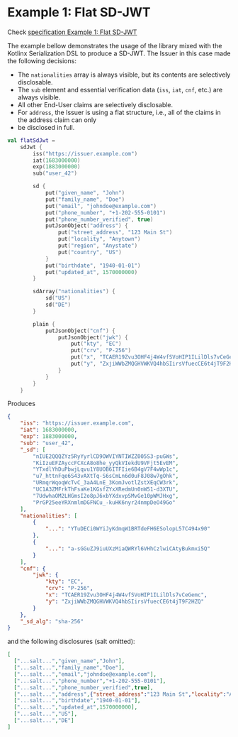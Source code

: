 <!--- TEST_NAME ExampleFlatSdJwt01Test --> 

# Example 1: Flat SD-JWT

Check [specification Example 1: Flat SD-JWT](https://www.ietf.org/archive/id/draft-ietf-oauth-selective-disclosure-jwt-06.html#name-example-1-sd-jwt)

The example bellow demonstrates the usage of the library mixed with the Kotlinx Serialization DSL
to produce a SD-JWT.
The Issuer in this case made the following decisions:
* The `nationalities` array is always visible, but its contents are selectively disclosable.
* The `sub` element and essential verification data (`iss`, `iat`, `cnf`, etc.) are always visible.
* All other End-User claims are selectively disclosable.
* For `address`, the Issuer is using a flat structure, i.e., all of the claims in the address claim can only 
* be disclosed in full.

```kotlin
val flatSdJwt =
    sdJwt {
        iss("https://issuer.example.com")
        iat(1683000000)
        exp(1883000000)
        sub("user_42")

        sd {
            put("given_name", "John")
            put("family_name", "Doe")
            put("email", "johndoe@example.com")
            put("phone_number", "+1-202-555-0101")
            put("phone_number_verified", true)
            putJsonObject("address") {
                put("street_address", "123 Main St")
                put("locality", "Anytown")
                put("region", "Anystate")
                put("country", "US")
            }
            put("birthdate", "1940-01-01")
            put("updated_at", 1570000000)
        }

        sdArray("nationalities") {
            sd("US")
            sd("DE")
        }

        plain {
            putJsonObject("cnf") {
                putJsonObject("jwk") {
                    put("kty", "EC")
                    put("crv", "P-256")
                    put("x", "TCAER19Zvu3OHF4j4W4vfSVoHIP1ILilDls7vCeGemc")
                    put("y", "ZxjiWWbZMQGHVWKVQ4hbSIirsVfuecCE6t4jT9F2HZQ")
                }
            }
        }
    }
```

Produces

```json
{
    "iss": "https://issuer.example.com",
    "iat": 1683000000,
    "exp": 1883000000,
    "sub": "user_42",
    "_sd": [
        "nIUE2QQQZYz5RyYyrlCD9OWVIYNTIWZZ005S3-puGWs",
        "KiIzuEFZAyccFCXcA8o8he_yyQkVIekdU9VFjt5EvEM",
        "YTxdlYhDuPbwjLqvu1Y8UOB6ITFIie6B4gV7F4wWp1c",
        "u7_httnFqe6S43vAXtTq-S6sCmLn6d0uF8J08w7gOhk",
        "URmqrWqoqWcTvC_3aA4LnE_3KomJvotlZstXEqCW3rk",
        "UC1A3ZMFrkThFsaKe1KGsfZYxXRedmUn0nW51-d3XTU",
        "7UdwhaOM2LHGmsI2o8pJ6xbYXdxvpSMvGe10pWMJHxg",
        "PrGP25eeYRXnmlmDGFNCu_-kuHK6nyr24nmpDeO49Go"
    ],
    "nationalities": [
        {
            "...": "YTuDECi0WYiJyKdmqW1BRTdeFH6ESolopL57C494x90"
        },
        {
            "...": "a-sGGuZJ9iuUXzMiaQWRYl6VHhCzlwiCAtyBukmxi5Q"
        }
    ],
    "cnf": {
        "jwk": {
            "kty": "EC",
            "crv": "P-256",
            "x": "TCAER19Zvu3OHF4j4W4vfSVoHIP1ILilDls7vCeGemc",
            "y": "ZxjiWWbZMQGHVWKVQ4hbSIirsVfuecCE6t4jT9F2HZQ"
        }
    },
    "_sd_alg": "sha-256"
}
```

and the following disclosures (salt omitted):

```json
[
  ["...salt...","given_name","John"],
  ["...salt...","family_name","Doe"],
  ["...salt...","email","johndoe@example.com"],
  ["...salt...","phone_number","+1-202-555-0101"],
  ["...salt...","phone_number_verified",true],
  ["...salt...","address",{"street_address":"123 Main St","locality":"Anytown","region":"Anystate","country":"US"}],
  ["...salt...","birthdate","1940-01-01"],
  ["...salt...","updated_at",1570000000],
  ["...salt...","US"],
  ["...salt...","DE"]
]
```

<!--- KNIT ExampleFlatSdJwt01.kt -->
<!--- TEST flatSdJwt.assertThat("Example 1: Flat SD-JWT", 10) -->
